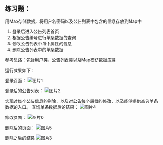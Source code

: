 ## 练习题：

用Map存储数据，将用户名密码以及公告列表中包含的信息存放到Map中

1. 登录后进入公告列表首页
2. 根据公告编号进行单条数据的查询
3. 修改公告列表中每个属性的信息
4. 删除公告列表中的单条数据

参考思路：包括用户类，公告列表类以及Map模仿数据库类

运行效果如下：

登录页面：
![图片1](https://github.com/Gipbear/JSP_Train/blob/master/公告管理系统/图片/图片1.png)

登录后的公告列表：
![图片2](https://github.com/Gipbear/JSP_Train/blob/master/公告管理系统/图片/图片2.png)

实现对每个公告信息的删除，以及对公告每个属性的修改，以及能够提供查询单条数据的入口。
查询单条数据后的结果：
![图片4](https://github.com/Gipbear/JSP_Train/blob/master/公告管理系统/图片/图片4.png)

修改页面：
![图片6](https://github.com/Gipbear/JSP_Train/blob/master/公告管理系统/图片/图片6.png)

删除后的页面：
![图片5](https://github.com/Gipbear/JSP_Train/blob/master/公告管理系统/图片/图片5.png)

删除之后的结果
![图片3](https://github.com/Gipbear/JSP_Train/blob/master/公告管理系统/图片/图片3.png)
